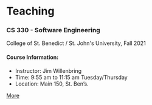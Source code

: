 # Teaching
### CS 330 - Software Engineering
College of St. Benedict / St. John's University, Fall 2021 

#### Course Information:

  * Instructor: Jim Willenbring
  * Time: 9:55 am to 11:15 am Tuesday/Thursday
  * Location: Main 150, St. Ben’s.

[More](2021-Fall-CS330/)

